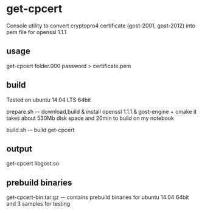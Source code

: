 # get-cpcert

Console utility to convert cryptopro4 certificate (gost-2001, gost-2012) into pem file for openssl 1.1.1

## usage
get-cpcert folder.000 password > certificate.pem

## build

Tested on ubuntu 14.04 LTS 64bit

prepare.sh -- download,build & install openssl 1.1.1 & gost-engine + cmake
  it takes about 530Mb disk space and 20min to build on my notebook

build.sh -- build get-cpcert

## output
get-cpcert
libgost.so

## prebuild binaries
get-cpcert-bin.tar.gz -- contains prebuild binaries for ubuntu 14.04 64bit and 3 samples for testing
  
